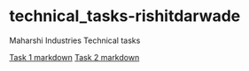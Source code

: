 # technical_tasks-rishitdarwade
Maharshi Industries Technical tasks 

[Task 1 markdown](docs/task1.md)
[Task 2 markdown](docs/task2.md)

